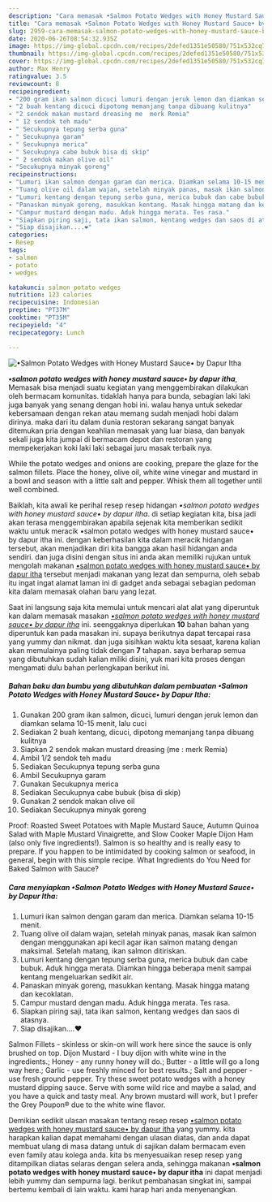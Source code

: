 ```yaml
---
description: "Cara memasak •Salmon Potato Wedges with Honey Mustard Sauce• by Dapur Itha, Anti Gagal"
title: "Cara memasak •Salmon Potato Wedges with Honey Mustard Sauce• by Dapur Itha, Anti Gagal"
slug: 2959-cara-memasak-salmon-potato-wedges-with-honey-mustard-sauce-by-dapur-itha-anti-gagal
date: 2020-06-26T08:54:32.935Z
image: https://img-global.cpcdn.com/recipes/2defed1351e50580/751x532cq70/•salmon-potato-wedges-with-honey-mustard-sauce•-by-dapur-itha-foto-resep-utama.jpg
thumbnail: https://img-global.cpcdn.com/recipes/2defed1351e50580/751x532cq70/•salmon-potato-wedges-with-honey-mustard-sauce•-by-dapur-itha-foto-resep-utama.jpg
cover: https://img-global.cpcdn.com/recipes/2defed1351e50580/751x532cq70/•salmon-potato-wedges-with-honey-mustard-sauce•-by-dapur-itha-foto-resep-utama.jpg
author: Max Henry
ratingvalue: 3.5
reviewcount: 8
recipeingredient:
- "200 gram ikan salmon dicuci lumuri dengan jeruk lemon dan diamkan selama 1015 menit lalu cuci"
- "2 buah kentang dicuci dipotong memanjang tanpa dibuang kulitnya"
- "2 sendok makan mustard dreasing me  merk Remia"
- " 12 sendok teh madu"
- " Secukupnya tepung serba guna"
- " Secukupnya garam"
- " Secukupnya merica"
- " Secukupnya cabe bubuk bisa di skip"
- " 2 sendok makan olive oil"
- "Secukupnya minyak goreng"
recipeinstructions:
- "Lumuri ikan salmon dengan garam dan merica. Diamkan selama 10-15 menit."
- "Tuang olive oil dalam wajan, setelah minyak panas, masak ikan salmon dengan menggunakan api kecil agar ikan salmon matang dengan maksimal. Setelah matang, ikan salmon ditiriskan."
- "Lumuri kentang dengan tepung serba guna, merica bubuk dan cabe bubuk. Aduk hingga merata. Diamkan hingga beberapa menit sampai kentang mengeluarkan sedikit air."
- "Panaskan minyak goreng, masukkan kentang. Masak hingga matang dan kecoklatan."
- "Campur mustard dengan madu. Aduk hingga merata. Tes rasa."
- "Siapkan piring saji, tata ikan salmon, kentang wedges dan saos di atasnya."
- "Siap disajikan....❤️"
categories:
- Resep
tags:
- salmon
- potato
- wedges

katakunci: salmon potato wedges 
nutrition: 123 calories
recipecuisine: Indonesian
preptime: "PT37M"
cooktime: "PT35M"
recipeyield: "4"
recipecategory: Lunch

---
```



![•Salmon Potato Wedges with Honey Mustard Sauce• by Dapur Itha](https://img-global.cpcdn.com/recipes/2defed1351e50580/751x532cq70/•salmon-potato-wedges-with-honey-mustard-sauce•-by-dapur-itha-foto-resep-utama.jpg)

<b><i>•salmon potato wedges with honey mustard sauce• by dapur itha</i></b>, Memasak bisa menjadi suatu kegiatan yang menggembirakan dilakukan oleh bermacam komunitas. tidaklah hanya para bunda, sebagian laki laki juga banyak yang senang dengan hobi ini. walau hanya untuk sekedar kebersamaan dengan rekan atau memang sudah menjadi hobi dalam dirinya. maka dari itu dalam dunia restoran sekarang sangat banyak ditemukan pria dengan keahlian memasak yang luar biasa, dan banyak sekali juga kita jumpai di bermacam depot dan restoran yang mempekerjakan koki laki laki sebagai juru masak terbaik nya.

While the potato wedges and onions are cooking, prepare the glaze for the salmon fillets. Place the honey, olive oil, white wine vinegar and mustard in a bowl and season with a little salt and pepper. Whisk them all together until well combined.

Baiklah, kita awali ke perihal resep resep hidangan <i>•salmon potato wedges with honey mustard sauce• by dapur itha</i>. di setiap kegiatan kita, bisa jadi akan terasa menggembirakan apabila sejenak kita memberikan sedikit waktu untuk meracik •salmon potato wedges with honey mustard sauce• by dapur itha ini. dengan keberhasilan kita dalam meracik hidangan tersebut, akan menjadikan diri kita bangga akan hasil hidangan anda sendiri. dan juga disini dengan situs ini anda akan memiliki rujukan untuk mengolah makanan <u>•salmon potato wedges with honey mustard sauce• by dapur itha</u> tersebut menjadi makanan yang lezat dan sempurna, oleh sebab itu ingat ingat alamat laman ini di gadget anda sebagai sebagian pedoman kita dalam memasak olahan baru yang lezat.


Saat ini langsung saja kita memulai untuk mencari alat alat yang diperuntuk kan dalam memasak masakan <u><i>•salmon potato wedges with honey mustard sauce• by dapur itha</i></u> ini. seenggaknya diperlukan <b>10</b> bahan bahan yang diperuntuk kan pada masakan ini. supaya berikutnya dapat tercapai rasa yang yummy dan nikmat. dan juga sisihkan waktu kita sesaat, karena kalian akan memulainya paling tidak dengan <b>7</b> tahapan. saya berharap semua yang dibutuhkan sudah kalian miliki disini, yuk mari kita proses dengan mengamati dulu bahan perlengkapan berikut ini.

<!--inarticleads1-->

##### Bahan baku dan bumbu yang dibutuhkan dalam pembuatan •Salmon Potato Wedges with Honey Mustard Sauce• by Dapur Itha:

1. Gunakan 200 gram ikan salmon, dicuci, lumuri dengan jeruk lemon dan diamkan selama 10-15 menit, lalu cuci
1. Sediakan 2 buah kentang, dicuci, dipotong memanjang tanpa dibuang kulitnya
1. Siapkan 2 sendok makan mustard dreasing (me : merk Remia)
1. Ambil  1/2 sendok teh madu
1. Sediakan  Secukupnya tepung serba guna
1. Ambil  Secukupnya garam
1. Gunakan  Secukupnya merica
1. Sediakan  Secukupnya cabe bubuk (bisa di skip)
1. Gunakan  2 sendok makan olive oil
1. Sediakan Secukupnya minyak goreng


Proof: Roasted Sweet Potatoes with Maple Mustard Sauce, Autumn Quinoa Salad with Maple Mustard Vinaigrette, and Slow Cooker Maple Dijon Ham (also only five ingredients!). Salmon is so healthy and is really easy to prepare. If you happen to be intimidated by cooking salmon or seafood, in general, begin with this simple recipe. What Ingredients do You Need for Baked Salmon with Sauce? 

<!--inarticleads2-->

##### Cara menyiapkan •Salmon Potato Wedges with Honey Mustard Sauce• by Dapur Itha:

1. Lumuri ikan salmon dengan garam dan merica. Diamkan selama 10-15 menit.
1. Tuang olive oil dalam wajan, setelah minyak panas, masak ikan salmon dengan menggunakan api kecil agar ikan salmon matang dengan maksimal. Setelah matang, ikan salmon ditiriskan.
1. Lumuri kentang dengan tepung serba guna, merica bubuk dan cabe bubuk. Aduk hingga merata. Diamkan hingga beberapa menit sampai kentang mengeluarkan sedikit air.
1. Panaskan minyak goreng, masukkan kentang. Masak hingga matang dan kecoklatan.
1. Campur mustard dengan madu. Aduk hingga merata. Tes rasa.
1. Siapkan piring saji, tata ikan salmon, kentang wedges dan saos di atasnya.
1. Siap disajikan....❤️


Salmon Fillets - skinless or skin-on will work here since the sauce is only brushed on top. Dijon Mustard - I buy dijon with white wine in the ingredients.; Honey - any runny honey will do.; Butter - a little will go a long way here.; Garlic - use freshly minced for best results.; Salt and pepper - use fresh ground pepper. Try these sweet potato wedges with a honey mustard dipping sauce. Serve with some wild rice and maybe a salad, and you have a quick and tasty meal. Any brown mustard will work, but I prefer the Grey Poupon® due to the white wine flavor. 

Demikian sedikit ulasan masakan tentang resep resep <u>•salmon potato wedges with honey mustard sauce• by dapur itha</u> yang yummy. kita harapkan kalian dapat memahami dengan ulasan diatas, dan anda dapat membuat ulang di masa datang untuk di sajikan dalam bermacam even even family atau kolega anda. kita bs menyesuaikan resep resep yang ditampilkan diatas selaras dengan selera anda, sehingga makanan <b>•salmon potato wedges with honey mustard sauce• by dapur itha</b> ini dapat menjadi lebih yummy dan sempurna lagi. berikut pembahasan singkat ini, sampai bertemu kembali di lain waktu. kami harap hari anda menyenangkan.
